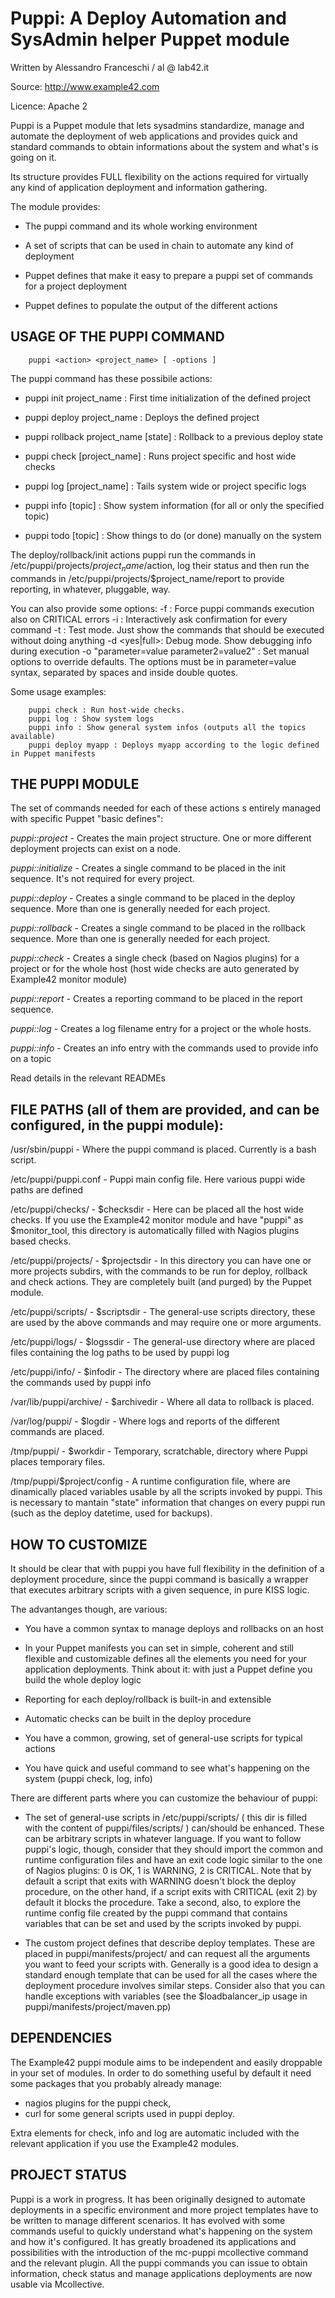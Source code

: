 # Puppi: A Deploy Automation and SysAdmin helper Puppet module

Written by Alessandro Franceschi / al @ lab42.it

Source: http://www.example42.com

Licence: Apache 2

Puppi is a Puppet module that lets sysadmins standardize, manage and automate the
deployment of web applications and provides quick and standard commands to obtain informations
about the system and what's is going on it.

Its structure provides FULL flexibility on the actions required for virtually any kind of
application deployment and information gathering.

The module provides:

* The puppi command and its whole working environment

* A set of scripts that can be used in chain to automate any kind of deployment

* Puppet defines that make it easy to prepare a puppi set of commands for a project deployment

* Puppet defines to populate the output of the different actions

## USAGE OF THE PUPPI COMMAND

        puppi <action> <project_name> [ -options ]

The puppi command has these possibile actions:

* puppi init project_name : First time initialization of the defined project

* puppi deploy project_name : Deploys the defined project

* puppi rollback project_name [state] : Rollback to a previous deploy state 

* puppi check [project_name] : Runs project specific and host wide checks 

* puppi log [project_name] : Tails system wide or project specific logs 

* puppi info [topic] : Show system information (for all or only the specified topic)

* puppi todo [topic] : Show things to do (or done) manually on the system

The deploy/rollback/init actions puppi run the commands in /etc/puppi/projects/$project_name/$action,
log their status and then run the commands in /etc/puppi/projects/$project_name/report to
provide reporting, in whatever, pluggable, way.

You can also provide some options:
-f : Force puppi commands execution also on CRITICAL errors
-i : Interactively ask confirmation for every command
-t : Test mode. Just show the commands that should be executed without doing anything
-d <yes|full>: Debug mode. Show debugging info during execution
-o "parameter=value parameter2=value2" : Set manual options to override defaults. The options 
  must be in parameter=value syntax, separated by spaces and inside double quotes.

Some usage examples:

        puppi check : Run host-wide checks. 
        puppi log : Show system logs
        puppi info : Show general system infos (outputs all the topics available)
        puppi deploy myapp : Deploys myapp according to the logic defined in Puppet manifests


## THE PUPPI MODULE

The set of commands needed for each of these actions s entirely managed with specific
Puppet "basic defines":

*puppi::project*  - Creates the main project structure. One or more different deployment projects
                  can exist on a node.

*puppi::initialize* - Creates a single command to be placed in the init sequence.
                  It's not required for every project.

*puppi::deploy*   - Creates a single command to be placed in the deploy sequence.
                  More than one is generally needed for each project.

*puppi::rollback* - Creates a single command to be placed in the rollback sequence.
                  More than one is generally needed for each project.

*puppi::check*    - Creates a single check (based on Nagios plugins) for a project or for the
                  whole host (host wide checks are auto generated by Example42 monitor module)

*puppi::report*   - Creates a reporting command to be placed in the report sequence.

*puppi::log*      - Creates a log filename entry for a project or the whole hosts.

*puppi::info*     - Creates an info entry with the commands used to provide info on a topic

Read details in the relevant READMEs


## FILE PATHS (all of them are provided, and can be configured, in the puppi module):

/usr/sbin/puppi - Where the puppi command is placed. Currently is a bash script.

/etc/puppi/puppi.conf - Puppi main config file. Here various puppi wide paths are defined

/etc/puppi/checks/ - $checksdir - Here can be placed all the host wide checks. If you use the
  Example42 monitor module and have "puppi" as $monitor_tool, this directory is automatically
  filled with Nagios plugins based checks.

/etc/puppi/projects/ - $projectsdir - In this directory you can have one or more projects
  subdirs, with the commands to be run for deploy, rollback and check actions.
  They are completely built (and purged) by the Puppet module.

/etc/puppi/scripts/ - $scriptsdir - The general-use scripts directory, these are used by the
  above commands and may require one or more arguments.

/etc/puppi/logs/ - $logssdir - The general-use directory where are placed files containing
  the log paths to be used by puppi log

/etc/puppi/info/ - $infodir - The directory where are placed files containing the commands
  used by puppi info

/var/lib/puppi/archive/ - $archivedir - Where all data to rollback is placed.

/var/log/puppi/ - $logdir - Where logs and reports of the different commands are placed.

/tmp/puppi/ - $workdir - Temporary, scratchable, directory where Puppi places temporary files.

/tmp/puppi/$project/config - A runtime configuration file, where are dinamically placed
  variables usable by all the scripts invoked by puppi. This is necessary to mantain "state"
  information that changes on every puppi run (such as the deploy datetime, used for backups).


## HOW TO CUSTOMIZE
It should be clear that with puppi you have full flexibility in the definition of a deployment 
procedure, since the puppi command is basically a wrapper that executes arbitrary scripts with
a given sequence, in pure KISS logic.

The advantanges though, are various:
* You have a common syntax to manage deploys and rollbacks on an host

* In your Puppet manifests you can set in simple, coherent and still flexible and customizable
  defines all the elements you need for your application deployments. 
  Think about it: with just a Puppet define you build the whole deploy logic

* Reporting for each deploy/rollback is built-in and extensible 

* Automatic checks can be built in the deploy procedure

* You have a common, growing, set of general-use scripts for typical actions

* You have quick and useful command to see what's happening on the system (puppi check, log, info)

There are different parts where you can customize the behaviour of puppi:

* The set of general-use scripts in /etc/puppi/scripts/ ( this dir is filled with the content
  of puppi/files/scripts/ ) can/should be enhanced. These can be arbitrary scripts in whatever
  language. If you want to follow puppi's logic, though, consider that they should import the
  common and runtime configuration files and have an exit code logic similar to the one of
  Nagios plugins: 0 is OK, 1 is WARNING, 2 is CRITICAL. Note that by default a script that 
  exits with WARNING doesn't block the deploy procedure, on the other hand, if a script exits
  with CRITICAL (exit 2) by default it blocks the procedure.
  Take a second, also, to explore the runtime config file created by the puppi command that
  contains variables that can be set and used by the scripts invoked by puppi.

* The custom project defines that describe deploy templates. These are placed in
  puppi/manifests/project/ and can request all the arguments you want to feed your scripts with.
  Generally is a good idea to design a standard enough template that can be used for all the 
  cases where the deployment procedure involves similar steps. Consider also that you can handle
  exceptions with variables (see the $loadbalancer_ip usage in puppi/manifests/project/maven.pp)

## DEPENDENCIES
The Example42 puppi module aims to be independent and easily droppable in your set of modules.
In order to do something useful by default it need some packages that you probably already manage:
- nagios plugins for the puppi check,
- curl for some general scripts used in puppi deploy.

Extra elements for check, info and log are automatic included with the relevant application if you use
the Example42 modules.

## PROJECT STATUS
Puppi is a work in progress. It has been originally designed to automate deployments in
a specific environment and more project templates have to be written to manage different 
scenarios. It has evolved with some commands useful to quickly understand what's 
happening on the system and how it's configured.
It has greatly broadened its applications and possibilities with the introduction of the mc-puppi
mcollective command and the relevant plugin.
All the puppi commands you can issue to obtain information, check status and manage applications
deployments are now usable via Mcollective.
